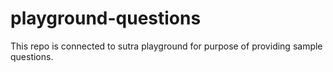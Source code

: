 # playground-questions

This repo is connected to sutra playground for purpose of providing sample questions. 
